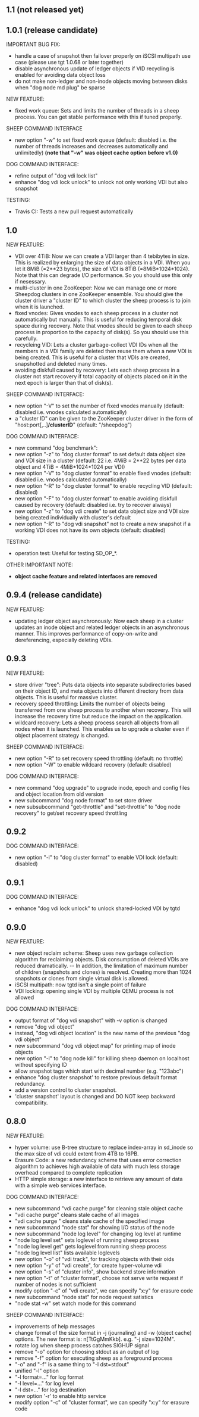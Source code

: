 ## 1.1 (not released yet)

## 1.0.1 (release candidate)

IMPORTANT BUG FIX:
 - handle a case of snapshot then failover properly on iSCSI multipath
   use case (please use tgt 1.0.68 or later together)
 - disable asynchronous update of ledger objects if VID recycling is
   enabled for avoiding data object loss
 - do not make non-ledger and non-inode objects moving between disks
   when "dog node md plug" be sparse

NEW FEATURE:
 - fixed work queue: Sets and limits the number of threads in a sheep
   process. You can get stable performance with this if tuned properly.

SHEEP COMMAND INTERFACE
 - new option "-w" to set fixed work queue (default: disabled i.e. the
   number of threads increases and decreases automatically and unlimitedly)
   **(note that "-w" was object cache option before v1.0)**

DOG COMMAND INTERFACE:
 - refine output of "dog vdi lock list"
 - enhance "dog vdi lock unlock" to unlock not only working VDI but
   also snapshot

TESTING:
 - Travis CI: Tests a new pull request automatically

## 1.0

NEW FEATURE:
 - VDI over 4TiB: Now we can create a VDI larger than 4 tebibytes in
   size. This is realized by enlarging the size of data objects in a
   VDI. When you let it 8MiB (=2\*\*23 bytes), the size of VDI is 8TiB
   (=8MiB\*1024\*1024). Note that this can degrade I/O performance. So
   you should use this only if nesessary.
 - multi-cluster in one ZooKeeper: Now we can manage one or more
   Sheepdog clusters in one ZooKeeper ensemble. You should give the
   cluster driver a "cluster ID" to which cluster the sheep process
   is to join when it is launched.
 - fixed vnodes: Gives vnodes to each sheep process in a cluster not
   automatically but manually. This is useful for reducing temporal
   disk space during recovery. Note that vnodes should be given to
   each sheep process in proportion to the capacity of disk(s). So
   you should use this carefully.
 - recycleing VID: Lets a cluster garbage-collect VDI IDs when all
   the members in a VDI family are deleted then reuse them when a
   new VDI is being created. This is useful for a cluster that VDIs
   are created, snapshotted and deleted many times.
 - avoiding diskfull caused by recovery: Lets each sheep process in
   a cluster not start recovery if total capacity of objects placed
   on it in the next epoch is larger than that of disk(s).

SHEEP COMMAND INTERFACE:
 - new option "-V" to set the number of fixed vnodes manually
   (default: disabled i.e. vnodes calculated automatically)
 - a "cluster ID" can be given to the ZooKeeper cluster driver in
   the form of "host:port[,..]**/clusterID**" (default: "/sheepdog")

DOG COMMAND INTERFACE:
 - new command "dog benchmark":
 - new option "-z" to "dog cluster format" to set default data object
   size and VDI size in a cluster
   (default: 22 i.e. 4MiB = 2\*\*22 bytes per data object and
                     4TiB = 4MiB\*1024\*1024 per VDI)
 - new option "-V" to "dog cluster format" to enable fixed vnodes
   (default: disabled i.e. vnodes calculated automatically)
 - new option "-R" to "dog cluster format" to enable recycling VID
   (default: disabled)
 - new option "-F" to "dog cluster format" to enable avoiding diskfull
   caused by recovery (default: disabled i.e. try to recover always)
 - new option "-z" to "dog vdi create" to set data object size and VDI
   size being created individually with cluster's default
 - new option "-R" to "dog vdi snapshot" not to create a new snapshot
   if a working VDI does not have its own objects (default: disabled)

TESTING:
 - operation test: Useful for testing SD\_OP\_\*.

OTHER IMPORTANT NOTE:
 - **object cache feature and related interfaces are removed**

## 0.9.4 (release candidate)

NEW FEATURE:
 - updating ledger object asynchronously: Now each sheep in a cluster
   updates an inode object and related ledger objects in an asynchronous
   manner. This improves performance of copy-on-write and dereferencing,
   especially deleting VDIs.

## 0.9.3

NEW FEATURE:
 - store driver "tree": Puts data objects into separate subdirectories
   based on their object ID, and meta objects into different directory
   from data objects. This is useful for massive cluster.
 - recovery speed throttling: Limits the number of objects being
   transferred from one sheep process to another when recovery.
   This will increase the recovery time but reduce the impact on the
   application.
 - wildcard recovery: Lets a sheep process search all objects from
   all nodes when it is launched. This enables us to upgrade a cluster
   even if object placement strategy is changed.

SHEEP COMMAND INTERFACE:
 - new option "-R" to set recovery speed throttling
   (default: no throttle)
 - new option "-W" to enable wildcard recovery (default: disabled)

DOG COMMAND INTERFACE:
 - new command "dog upgrade" to upgrade inode, epoch and config files
   and object location from old version
 - new subcommand "dog node format" to set store driver
 - new subsubcommand "get-throttle" and "set-throttle" to "dog node
   recovery" to get/set recovery speed throttling

## 0.9.2

DOG COMMAND INTERFACE:
 - new option "-l" to "dog cluster format" to enable VDI lock
   (default: disabled)

## 0.9.1

DOG COMMAND INTERFACE:
 - enhance "dog vdi lock unlock" to unlock shared-locked VDI by tgtd

## 0.9.0

NEW FEATURE:
 - new object reclaim scheme: Sheep uses new garbage collection algorithm for reclaiming objects. Disk consumption of deleted VDIs are reduced dramatically.
 -- In addition, the limitation of maximum number of children (snapshots and clones) is resolved. Creating more than 1024 snapshots or clones from single virtual disk is allowed.
 - iSCSI multipath: now tgtd isn't a single point of failure
 - VDI locking: opening single VDI by multiple QEMU process is not allowed

DOG COMMAND INTERFACE:
 - output format of "dog vdi snapshot" with -v option is changed
 - remove "dog vdi object"
  - instead, "dog vdi object location" is the new name of the previous "dog vdi object"
 - new subcommand "dog vdi object map" for printing map of inode objects
 - new option "-l" to "dog node kill" for killing sheep daemon on localhost without specifying ID
 - allow snapshot tags which start with decimal number (e.g. "123abc")
 - enhance "dog cluster snapshot' to restore previous default format redundancy.
  - add a version control to cluster snapshot.
  - 'cluster snapshot' layout is changed and DO NOT keep backward compatibility.

## 0.8.0

NEW FEATURE:
 - hyper volume: use B-tree structure to replace index-array in sd_inode so the max size of vdi could extent from 4TB to 16PB.
 - Erasure Code: a new redundancy scheme that uses error correction algorithm to achieves high available of data with much less storage overhead compared to complete replication
 - HTTP simple storage: a new interface to retrieve any amount of data with a simple web services interface.

DOG COMMAND INTERFACE:
 - new subcommand "vdi cache purge" for cleaning stale object cache
  - "vdi cache purge" cleans stale cache of all images
  - "vdi cache purge <image>" cleans stale cache of the specified image
 - new subcommand "node stat" for showing I/O status of the node
 - new subcommand "node log level" for changing log level at runtime
  - "node log level set" sets loglevel of running sheep process
  - "node log level get" gets loglevel from running sheep process
  - "node log level list" lists available loglevels
 - new option "-o" of "vdi track", for tracking objects with their oids
 - new option "-y" of "vdi create", for create hyper-volume vdi
 - new option "-s" of "cluster info", show backend store information
 - new option "-t" of "cluster format", choose not serve write request if number of nodes is not sufficient
 - modify option "-c" of "vdi create", we can specify "x:y" for erasure code
 - new subcommand "node stat" for node request satistics
  - "node stat -w" set watch mode for this command

SHEEP COMMAND INTERFACE:
 - improvements of help messages
 - change format of the size format in -j (journaling) and -w (object cache) options. The new format is: n[TtGgMmKkb]. e.g. "-j size=1024M".
 - rotate log when sheep process catches SIGHUP signal
 - remove "-o" option for choosing stdout as an output of log
 - remove "-f" option for executing sheep as a foreground process
  - "-o" and "-f" is a same thing to "-l dst=stdout"
 - unified "-l" option
  - "-l format=..." for log format
  - "-l level=..." for log level
  - "-l dst=..." for log destination
 - new option '-r' to enable http service
 - modify option "-c" of "cluster format", we can specify "x:y" for erasure code
